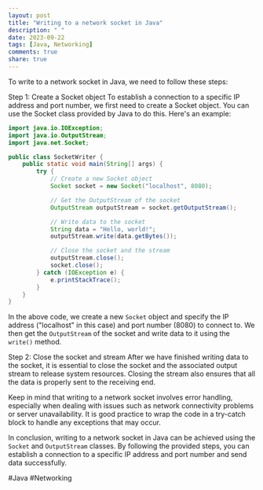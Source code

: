 ```yaml
---
layout: post
title: "Writing to a network socket in Java"
description: " "
date: 2023-09-22
tags: [Java, Networking]
comments: true
share: true
---
```


To write to a network socket in Java, we need to follow these steps:

Step 1: Create a Socket object
To establish a connection to a specific IP address and port number, we first need to create a Socket object. You can use the Socket class provided by Java to do this. Here's an example:

```java
import java.io.IOException;
import java.io.OutputStream;
import java.net.Socket;

public class SocketWriter {
    public static void main(String[] args) {
        try {
            // Create a new Socket object
            Socket socket = new Socket("localhost", 8080);

            // Get the OutputStream of the socket
            OutputStream outputStream = socket.getOutputStream();

            // Write data to the socket
            String data = "Hello, world!";
            outputStream.write(data.getBytes());

            // Close the socket and the stream
            outputStream.close();
            socket.close();
        } catch (IOException e) {
            e.printStackTrace();
        }
    }
}
```

In the above code, we create a new `Socket` object and specify the IP address ("localhost" in this case) and port number (8080) to connect to. We then get the `OutputStream` of the socket and write data to it using the `write()` method.

Step 2: Close the socket and stream
After we have finished writing data to the socket, it is essential to close the socket and the associated output stream to release system resources. Closing the stream also ensures that all the data is properly sent to the receiving end.

Keep in mind that writing to a network socket involves error handling, especially when dealing with issues such as network connectivity problems or server unavailability. It is good practice to wrap the code in a try-catch block to handle any exceptions that may occur.

In conclusion, writing to a network socket in Java can be achieved using the `Socket` and `OutputStream` classes. By following the provided steps, you can establish a connection to a specific IP address and port number and send data successfully.

#Java #Networking